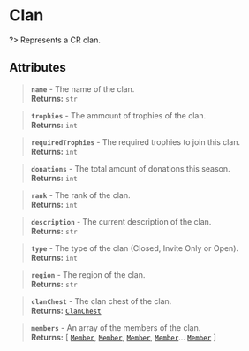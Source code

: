 # Clan

?> Represents a CR clan.

## Attributes

> **`name`** - The name of the clan.    
**Returns:** `str`

> **`trophies`** - The ammount of trophies of the clan.    
**Returns:** `int`

> **`requiredTrophies`** - The required trophies to join this clan.    
**Returns:** `int`

> **`donations`** - The total amount of donations this season.    
**Returns:** `int`

> **`rank`** - The rank of the clan.    
**Returns:** `int`

> **`description`** - The current description of the clan.    
**Returns:** `str`

> **`type`** - The type of the clan (Closed, Invite Only or Open).    
**Returns:** `int`

> **`region`** - The region of the clan.    
**Returns:** `str`

> **`clanChest`** - The clan chest of the clan.    
**Returns:** [`ClanChest`](clanchest.md)

> **`members`** - An array of the members of the clan.    
**Returns:** [ [`Member`](member.md), [`Member`](member.md), [`Member`](member.md), [`Member`](member.md)... [`Member`](member.md) ]

